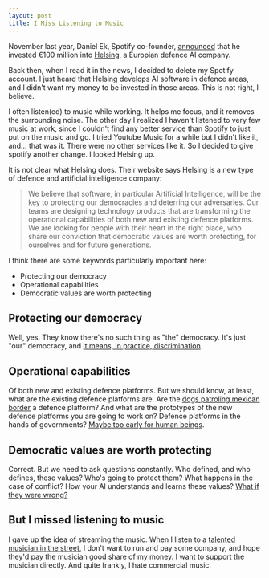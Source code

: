 ```yaml
---
layout: post
title: I Miss Listening to Music
---
```


November last year, Daniel Ek, Spotify co-founder, [announced](https://techcrunch.com/2021/11/09/daniel-eks-fund-puts-e100m-into-defence-startup-helsing-ai-to-support-democracies/?guccounter=1&guce_referrer=aHR0cHM6Ly90LmNvLw&guce_referrer_sig=AQAAAJ34tN9RTji0MHpteHyQ-9HF4oe-e3aQJGsmFEcWJS5M3F97C8r8mBLn84i9z1ntnRcSdh4NBjbRlFtD-mf2pB73crVhh4HoYAY2O4fEqWGiIUJUCLjGvkvuC6WC_CDAL306zkJkJPWe3qYd3LL8yASTLJf1Mg7o7dizFvnq-Bgf) that he invested €100 million into [Helsing](https://helsing.ai/), a Europian defence AI company.

Back then, when I read it in the news, I decided to delete my Spotify account. I just heard that Helsing develops AI software in defence areas, and I didn't want my money to be invested
in those areas. This is not right, I believe.

I often listen(ed) to music while working. It helps me focus, and it removes the surrounding noise. The other day I realized I haven't listened to very few music
at work, since I couldn't find any better service than Spotify to just put on the music and go. I tried Youtube Music for a while but I didn't like it, and... that was it.
There were no other services like it. So I decided to give spotify another change. I looked Helsing up.

It is not clear what Helsing does. Their website says Helsing is a new type of defence and artificial intelligence company:

> We believe that software, in particular Artificial Intelligence, will be the key to protecting our democracies and deterring our
> adversaries. Our teams are designing technology products that are transforming the operational capabilities of both new
> and existing defence platforms. We are looking for people with their heart in the right place, who share our conviction that
> democratic values are worth protecting, for ourselves and for future generations.

I think there are some keywords particularly important here:

- Protecting our democracy
- Operational capabilities
- Democratic values are worth protecting

## Protecting our democracy

Well, yes. They know there's no such thing as "the" democracy. It's just "our" democracy, and [it means, in practice, discrimination](https://www.americanprogress.org/article/systematic-inequality-american-democracy/).

## Operational capabilities

Of both new and existing defence platforms. But we should know, at least, what are the existing defence platforms are. Are the [dogs patroling mexican border](https://edition.cnn.com/2022/02/19/us/robot-dogs-us-mexico-border-patrol-cec/index.html) a defence platform?
And what are the prototypes of the new defence platforms you are going to work on? Defence platforms in the hands of governments? [Maybe too early for human beings](https://www.aclu.org/news/privacy-technology/new-records-detail-dhs-purchase-and-use-of-vast-quantities-of-cell-phone-location-data).

## Democratic values are worth protecting

Correct. But we need to ask questions constantly. Who defined, and who defines, these values? Who's going to protect them? What happens in the case of conflict? How your AI understands and learns these values? [What if they were wrong?](https://www.theatlantic.com/technology/archive/2021/04/artificial-intelligence-misreading-human-emotion/618696/)

## But I missed listening to music

I gave up the idea of streaming the music. When I listen to a [talented musician in the street](https://standwhereistood.files.wordpress.com/2018/07/dscf8874.jpg?w=1024), I don't want to run and pay some company, and hope they'd pay the musician good share of my money.
I want to support the musician directly. And quite frankly, I hate commercial music.
